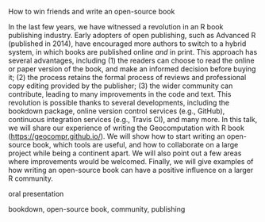 <!--a title -->
How to win friends and write an open-source book 

<!--an abstract 1200 characters max-->
In the last few years, we have witnessed a revolution in an R book publishing industry.
Early adopters of open publishing, such as Advanced R (published in 2014), have encouraged more authors to switch to a hybrid system, in which books are published online *and* in print.
This approach has several advantages, including
(1) the readers can choose to read the online or paper version of the book, and make an informed decision before buying it;
(2) the process retains the formal process of reviews and professional copy editing provided by the publisher;
(3) the wider community can contribute, leading to many improvements in the code and text.
This revolution is possible thanks to several developments, including the bookdown package, online version control services (e.g., GitHub), continuous integration services (e.g., Travis CI), and many more.
In this talk, we will share our experience of writing the Geocomputation with R book (https://geocompr.github.io/).
We will show how to start writing an open-source book, which tools are useful, and how to collaborate on a large project while being a continent apart.
We will also point out a few areas where improvements would be welcomed.
Finally, we will give examples of how writing an open-source book can have a positive influence on a larger R community.

<!--a type (tutorial/oral presentation/lightning talk/poster)-->
oral presentation
<!-- a topic; just one-->

<!-- key words-->
bookdown, open-source book, community, publishing

<!--JN ideas for the talk
1. create a repo with our setup, including style files, travis setup, etc. and the instructions on how to start
2. explain our setup during the talk (bookdown, GitHub, travis, etc.)
3. explain our working system (e.g. gitter, Skype meeting, use of GitHub issues)
4. show some issues (e.g. having HTML and pdf, too wide code chunks outputs, ...)
5. show how writing a book influence other packages (on a few examples, e.g. including tmap)
-->